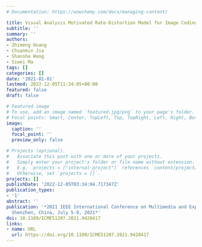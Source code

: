```yaml
---
# Documentation: https://wowchemy.com/docs/managing-content/

title: Visual Analysis Motivated Rate-Distortion Model for Image Coding
subtitle: ''
summary: ''
authors:
- Zhimeng Huang
- Chuanmin Jia
- Shanshe Wang
- Siwei Ma
tags: []
categories: []
date: '2021-01-01'
lastmod: 2022-12-05T11:34:05+08:00
featured: false
draft: false

# Featured image
# To use, add an image named `featured.jpg/png` to your page's folder.
# Focal points: Smart, Center, TopLeft, Top, TopRight, Left, Right, BottomLeft, Bottom, BottomRight.
image:
  caption: ''
  focal_point: ''
  preview_only: false

# Projects (optional).
#   Associate this post with one or more of your projects.
#   Simply enter your project's folder or file name without extension.
#   E.g. `projects = ["internal-project"]` references `content/project/deep-learning/index.md`.
#   Otherwise, set `projects = []`.
projects: []
publishDate: '2022-12-05T03:34:04.717347Z'
publication_types:
- '1'
abstract: ''
publication: '*2021 IEEE International Conference on Multimedia and Expo, ICME 2021,
  Shenzhen, China, July 5-9, 2021*'
doi: 10.1109/ICME51207.2021.9428417
links:
- name: URL
  url: https://doi.org/10.1109/ICME51207.2021.9428417
---
```

